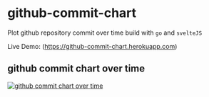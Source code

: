 # github-commit-chart

Plot github repository commit over time build with `go` and `svelteJS`

Live Demo: (https://github-commit-chart.herokuapp.com)

## github commit chart over time

[![github commit chart over time](https://github-commit-chart.herokuapp.com/chart/riazXrazor/udemy-dl)](https://github-commit-chart.herokuapp.com/chart/riazXrazor/udemy-dl)
